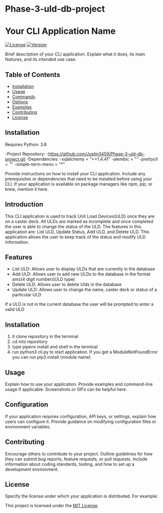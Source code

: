 # Phase-3-uld-db-project
# Your CLI Application Name

[![License](https://img.shields.io/badge/license-MIT-blue.svg)](LICENSE)
[![Version](https://img.shields.io/badge/version-v1.0.0-green.svg)](https://semver.org/)

Brief description of your CLI application. Explain what it does, its main features, and its intended use case.

## Table of Contents

- [Installation](#installation)
- [Usage](#usage)
- [Commands](#commands)
- [Options](#options)
- [Examples](#examples)
- [Contributing](#contributing)
- [License](#license)

## Installation
Requires Python: 3.8

-Project Repository: 
    -https://github.com/Justin3459/Phase-3-uld-db-project.git
-Dependencies:
    -sqlalchemy = "==1.4.41"
    -alembic = "*"
    -prettycli = "*"
    -simple-term-menu = "*"


Provide instructions on how to install your CLI application. Include any prerequisites or dependencies that need to be installed before using your CLI. If your application is available on package managers like npm, pip, or brew, mention it here.

## Introduction
This CLI application is used to track Unit Load Devices(ULD) once they are on a caster deck. All ULDs are marked as incomplete and once completed the user is able to change the status of the ULD. The features in this application are: List ULD, Update Status, Add ULD, and Delete ULD. This application allows the user to keep track of the status and modify ULD information.

## Features

- List ULD: Allows user to display ULDs that are currently in the database
- Add ULD: Allows user to add new ULDs to the database in the format amz(4 digit number)(ULD type)
- Delete ULD: Allows user to delete Ulds in the database
- Update ULD: Allows user to change the name, caster deck or status of a particular ULD

If a ULD is not in the current database the user will be prompted to enter a valid ULD

## Installation

1. it clone repository in the terminal
2. cd into repository
3. type pipenv install and shell in the terminal
4. run python3 cli.py to start application. If you get a ModuleNotFoundError you can run pip3 install {module name}

## Usage

Explain how to use your application. Provide examples and command-line usage if applicable. Screenshots or GIFs can be helpful here.

## Configuration

If your application requires configuration, API keys, or settings, explain how users can configure it. Provide guidance on modifying configuration files or environment variables.

## Contributing

Encourage others to contribute to your project. Outline guidelines for how they can submit bug reports, feature requests, or pull requests. Include information about coding standards, testing, and how to set up a development environment.

## License

Specify the license under which your application is distributed. For example:

This project is licensed under the [MIT License](LICENSE).